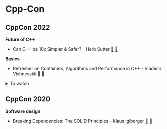 # Cpp-Con

## CppCon 2022

**Future of C++**

- Can C++ be 10x Simpler & Safer? - Herb Sutter [:cinema:](https://youtu.be/ELeZAKCN4tY) [:scroll:](2022/can_cpp_be_10x_simpler_safer.md)

**Basics**
- Refresher on Containers, Algorithms and Performance in C++ - Vladimir Vishnevskii [:cinema:](https://youtu.be/F4n3ModsWHI) [:scroll:](2022/refresher_on_containers_algo_performance.md)

<details><summary markdown="span">To watch</summary>

- (Tooling) How much compilation speedup we will get from C++ Modules: A Case Study
- (Tooling) Back to Basics Debugging
- (Tooling) C++ Dependencies Don’t Have To Be Painful
- (Tooling) import CMake, CMake and C++20 Modules
- (Tooling) Going Beyond Build Distribution
- (Basics) C++ Lambda Idioms
- (Algorithms & Data Structures) Understanding Allocator Impact on Runtime Performance
- (Concurrency) Concurrency TS 2 Use Cases and Future Direction
- (Software design) Back to Basics: Panel
- (Software design) How Microsoft Uses C++ to Deliver Office
- (TMP) Back to Basics Templates
- (TMP) Help! My Codebase has 5 JSON Libraries
- (Basics) Back to Basics Move Semantics
- (Basics) Back to Basics Value Semantics
- (Future of C++) What’s New in C++23
- (Future of C++) C++23 What's in it for You?
- (Algorithms & Data Structures) The Imperatives Must Go
- (Algorithms & Data Structures) Functional Composable Operations with Unix-Style Pipes in C++
- (Future of C++) C++ in Constrained Environments
- (Concurrency) C++20’s Coroutines for Beginners
- (Concurrency) Deciphering Coroutines
- (TMP) High Speed Query Execution with Accelerators and C++
- (Scientific) HPX: A C++ Library for Parallelism and Concurrency
- (Scientific) A Decade of Performance Portability
- (Math & numbers) Principia Mathematica The Foundations of Arithmetic in C++
- (Embedded) Taking a Byte Out of C++
-----------above only the talk on day 1 in [conference schedule](https://cppcon.digital-medium.co.uk/schedule)-----------

</details>

## CppCon 2020

**Software design**

- Breaking Dependencies: The SOLID Principles - Klaus Iglberger [:cinema:](https://youtu.be/Ntraj80qN2k) [:scroll:](2020/breaking_deps_the_solid_principles.md)